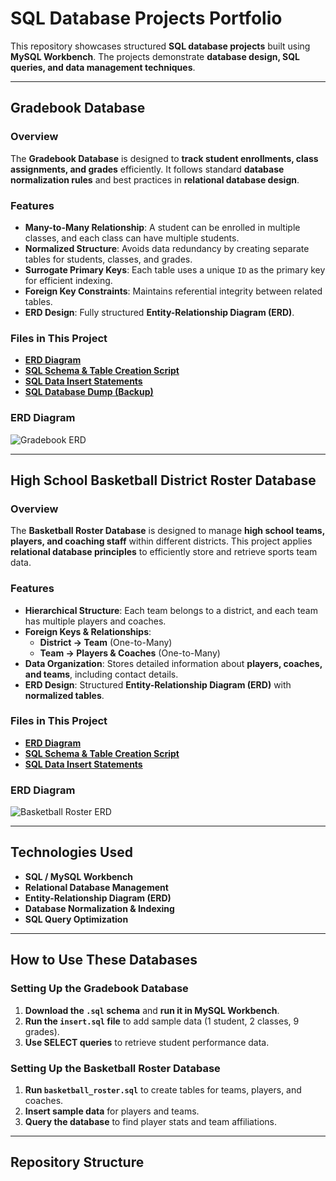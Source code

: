 # SQL Database Projects Portfolio  
This repository showcases structured **SQL database projects** built using **MySQL Workbench**. The projects demonstrate **database design, SQL queries, and data management techniques**.

---

## **Gradebook Database**  
### **Overview**  
The **Gradebook Database** is designed to **track student enrollments, class assignments, and grades** efficiently. It follows standard **database normalization rules** and best practices in **relational database design**.

### **Features**  
- **Many-to-Many Relationship**: A student can be enrolled in multiple classes, and each class can have multiple students.  
- **Normalized Structure**: Avoids data redundancy by creating separate tables for students, classes, and grades.  
- **Surrogate Primary Keys**: Each table uses a unique `ID` as the primary key for efficient indexing.  
- **Foreign Key Constraints**: Maintains referential integrity between related tables.  
- **ERD Design**: Fully structured **Entity-Relationship Diagram (ERD)**.  

### **Files in This Project**  
- **[ERD Diagram](./gradebook/gradebook_erd.png)**  
- **[SQL Schema & Table Creation Script](./gradebook/gradebook.sql)**  
- **[SQL Data Insert Statements](./gradebook/insert.sql)**  
- **[SQL Database Dump (Backup)](./gradebook/gradebook_dump.sql)**  

### **ERD Diagram**  
![Gradebook ERD](./gradebook/gradebook_erd.png)  

---

## **High School Basketball District Roster Database**  
### **Overview**  
The **Basketball Roster Database** is designed to manage **high school teams, players, and coaching staff** within different districts. This project applies **relational database principles** to efficiently store and retrieve sports team data.

### **Features**  
- **Hierarchical Structure**: Each team belongs to a district, and each team has multiple players and coaches.  
- **Foreign Keys & Relationships**:  
  - **District → Team** (One-to-Many)  
  - **Team → Players & Coaches** (One-to-Many)  
- **Data Organization**: Stores detailed information about **players, coaches, and teams**, including contact details.  
- **ERD Design**: Structured **Entity-Relationship Diagram (ERD)** with **normalized tables**.  

### **Files in This Project**  
- **[ERD Diagram](./basketball/basketball_erd.png)**  
- **[SQL Schema & Table Creation Script](./basketball/basketball_roster.sql)**  
- **[SQL Data Insert Statements](./basketball/insert.sql)**  

### **ERD Diagram**  
![Basketball Roster ERD](./basketball/basketball_erd.png)  

---

## **Technologies Used**  
- **SQL / MySQL Workbench**  
- **Relational Database Management**  
- **Entity-Relationship Diagram (ERD)**  
- **Database Normalization & Indexing**  
- **SQL Query Optimization**  

---

## **How to Use These Databases**  
### **Setting Up the Gradebook Database**  
1. **Download the `.sql` schema** and **run it in MySQL Workbench**.  
2. **Run the `insert.sql` file** to add sample data (1 student, 2 classes, 9 grades).  
3. **Use SELECT queries** to retrieve student performance data.  

### **Setting Up the Basketball Roster Database**  
1. **Run `basketball_roster.sql`** to create tables for teams, players, and coaches.  
2. **Insert sample data** for players and teams.  
3. **Query the database** to find player stats and team affiliations.  

---

## **Repository Structure**  
